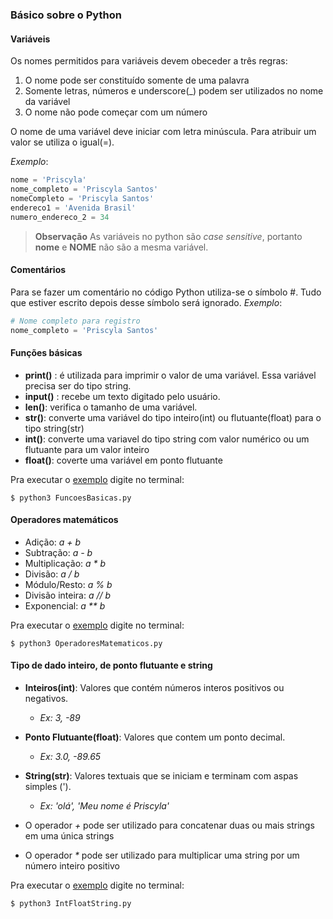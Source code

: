 ### Básico sobre o Python

#### Variáveis
Os nomes permitidos para variáveis devem obeceder a três regras:
1. O nome pode ser constituído somente de uma palavra
2. Somente letras, números e underscore(_) podem ser utilizados no nome da variável
3. O nome não pode começar com um número

O nome de uma variável deve iniciar com letra minúscula. Para atribuir um valor se utiliza o igual(=).

_Exemplo_: 
``` python
nome = 'Priscyla' 
nome_completo = 'Priscyla Santos' 
nomeCompleto = 'Priscyla Santos' 
endereco1 = 'Avenida Brasil'
numero_endereco_2 = 34
```

> __Observação__
> As variáveis no python são _case sensitive_, portanto __nome__  e __NOME__ não são a mesma variável.

#### Comentários
Para se fazer um comentário no código Python utiliza-se o símbolo #. Tudo que estiver escrito depois desse símbolo será ignorado.
_Exemplo_:
``` python
# Nome completo para registro
nome_completo = 'Priscyla Santos' 
```

#### Funções básicas
- __print()__ : é utilizada para imprimir o valor de uma variável. Essa variável precisa ser do tipo string.
- __input()__ : recebe um texto digitado pelo usuário.
- __len()__: verifica o tamanho de uma variável.
- __str()__: converte uma variável do tipo inteiro(int) ou flutuante(float) para o tipo string(str)
- __int()__: converte uma variavel do tipo string com valor numérico ou um flutuante para um valor inteiro  
- __float()__: coverte uma variável em ponto flutuante

Pra executar o [exemplo](FuncoesBasicas.py) digite no terminal:

    $ python3 FuncoesBasicas.py


#### Operadores matemáticos
- Adição: _a + b_
- Subtração: _a - b_
- Multiplicação: _a * b_  
- Divisão: _a / b_
- Módulo/Resto: _a % b_
- Divisão inteira: _a // b_
- Exponencial: _a ** b_

Pra executar o [exemplo](OperadoresMatematicos.py) digite no terminal:

    $ python3 OperadoresMatematicos.py

#### Tipo de dado inteiro, de ponto flutuante e string

- **Inteiros(int)**: Valores que contém números interos positivos ou negativos. 
    - _Ex: 3, -89_

- **Ponto Flutuante(float)**: Valores que contem um ponto decimal.
    - _Ex: 3.0, -89.65_

- **String(str)**: Valores textuais que se iniciam e terminam com aspas simples (').
    - _Ex: 'olá', 'Meu nome é Priscyla'_

- O operador _+_ pode ser utilizado para concatenar duas ou mais strings em uma única strings

- O operador _*_ pode ser utilizado para multiplicar uma string por um número inteiro positivo

Pra executar o [exemplo](IntFloatString.py) digite no terminal:

    $ python3 IntFloatString.py




